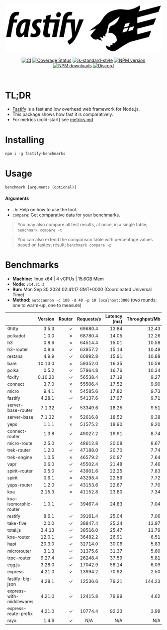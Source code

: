 <div align="center">
  <img src="https://github.com/fastify/graphics/raw/HEAD/fastify-landscape-outlined.svg" width="650" height="auto"/>
</div>

<div align="center">

[![CI](https://github.com/fastify/fastify/workflows/ci/badge.svg)](https://github.com/fastify/fastify/actions/workflows/ci.yml)
[![Coverage Status](https://coveralls.io/repos/github/fastify/fastify/badge.svg?branch=master)](https://coveralls.io/github/fastify/fastify?branch=master)
[![js-standard-style](https://img.shields.io/badge/code%20style-standard-brightgreen.svg?style=flat)](http://standardjs.com/)
[![NPM version](https://img.shields.io/npm/v/fastify.svg?style=flat)](https://www.npmjs.com/package/fastify)
[![NPM downloads](https://img.shields.io/npm/dm/fastify.svg?style=flat)](https://www.npmjs.com/package/fastify) [![Discord](https://img.shields.io/discord/725613461949906985)](https://discord.gg/fastify)

</div>
<br />

# TL;DR

* [Fastify](https://github.com/fastify/fastify) is a fast and low overhead web framework for Node.js.
* This package shows how fast it is comparatively.
* For metrics (cold-start) see [metrics.md](./METRICS.md)

# Installing

```
npm i -g fastify-benchmarks
```

# Usage

```
benchmark [arguments (optional)]
```

#### Arguments

* `-h`: Help on how to use the tool.
* `compare`: Get comparative data for your benchmarks.

> You may also compare all test results, at once, in a single table; `benchmark compare -t`

> You can also extend the comparison table with percentage values based on fastest result; `benchmark compare -p`
# Benchmarks

* __Machine:__ linux x64 | 4 vCPUs | 15.6GB Mem
* __Node:__ `v14.21.3`
* __Run:__ Mon Sep 30 2024 02:41:17 GMT+0000 (Coordinated Universal Time)
* __Method:__ `autocannon -c 100 -d 40 -p 10 localhost:3000` (two rounds; one to warm-up, one to measure)

|                          | Version | Router | Requests/s | Latency (ms) | Throughput/Mb |
| :--                      | --:     | --:    | :-:        | --:          | --:           |
| 0http                    | 3.5.3   | ✓      | 69680.4    | 13.84        | 12.43         |
| polkadot                 | 1.0.0   | ✗      | 68780.4    | 14.05        | 12.26         |
| h3                       | 0.8.6   | ✗      | 64514.4    | 15.01        | 10.58         |
| h3-router                | 0.8.6   | ✓      | 63957.2    | 15.14        | 10.49         |
| restana                  | 4.9.9   | ✓      | 60992.8    | 15.91        | 10.88         |
| bare                     | 10.13.0 | ✗      | 59352.0    | 16.35        | 10.59         |
| polka                    | 0.5.2   | ✓      | 57964.8    | 16.76        | 10.34         |
| foxify                   | 0.10.20 | ✓      | 56538.4    | 17.19        | 9.27          |
| connect                  | 3.7.0   | ✗      | 55506.4    | 17.52        | 9.90          |
| micro                    | 9.4.1   | ✗      | 54585.6    | 17.82        | 9.73          |
| fastify                  | 4.28.1  | ✓      | 54137.6    | 17.97        | 9.71          |
| server-base-router       | 7.1.32  | ✓      | 53349.6    | 18.25        | 9.51          |
| server-base              | 7.1.32  | ✗      | 52616.8    | 18.52        | 9.38          |
| yeps                     | 1.1.1   | ✗      | 51575.2    | 18.90        | 9.20          |
| connect-router           | 1.3.8   | ✓      | 49027.2    | 19.91        | 8.74          |
| micro-route              | 2.5.0   | ✓      | 48612.8    | 20.08        | 8.67          |
| trek-router              | 1.2.0   | ✓      | 47188.0    | 20.70        | 7.74          |
| trek-engine              | 1.0.5   | ✗      | 46579.2    | 20.97        | 7.64          |
| vapr                     | 0.6.0   | ✓      | 45502.4    | 21.48        | 7.46          |
| spirit-router            | 0.5.0   | ✓      | 43901.6    | 22.25        | 7.83          |
| spirit                   | 0.6.1   | ✗      | 43298.4    | 22.59        | 7.72          |
| yeps-router              | 1.2.0   | ✓      | 43153.6    | 22.67        | 7.70          |
| koa                      | 2.15.3  | ✗      | 41152.8    | 23.80        | 7.34          |
| koa-isomorphic-router    | 1.0.1   | ✓      | 39467.4    | 24.83        | 7.04          |
| restify                  | 8.6.1   | ✓      | 39161.4    | 25.04        | 7.06          |
| take-five                | 2.0.0   | ✓      | 38847.4    | 25.24        | 13.97         |
| total.js                 | 3.4.13  | ✓      | 38516.0    | 25.47        | 11.79         |
| koa-router               | 12.0.1  | ✓      | 36482.2    | 26.91        | 6.51          |
| hapi                     | 20.3.0  | ✓      | 32714.0    | 30.06        | 5.83          |
| microrouter              | 3.1.3   | ✓      | 31375.6    | 31.37        | 5.60          |
| trpc-router              | 9.27.4  | ✓      | 26248.4    | 37.59        | 5.81          |
| egg.js                   | 3.28.0  | ✓      | 17042.9    | 58.14        | 6.09          |
| express                  | 4.21.0  | ✓      | 13994.2    | 70.92        | 2.50          |
| fastify-big-json         | 4.28.1  | ✓      | 12536.6    | 79.21        | 144.23        |
| express-with-middlewares | 4.21.0  | ✓      | 12415.8    | 79.99        | 4.62          |
| express-route-prefix     | 4.21.0  | ✓      | 10774.4    | 92.23        | 3.99          |
| rayo                     | 1.4.6   | ✓      | N/A        | N/A          | N/A           |
